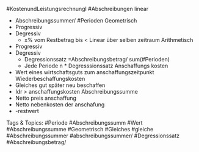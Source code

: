  #KostenundLeistungsrechnungI #Abschreibungen linear
  - Abschreibungssummer/ #Perioden
 Geometrisch
  - Progressiv
  - Degressiv
    - x% vom Restbetrag bis < Linear über selben zeitraum
 Arithmetisch
  - Progressiv 
  - Degressiv
    - Degressionssatz =Abschreibungsbetrag/ sum(#Perioden)
    - Jede Periode n * Degresssionssatz
 Anschaffungs kosten
  - Wert eines wirtschaftsguts zum anschaffungszeitpunkt
 Wiederbeschaffungskosten
  - Gleiches gut später neu beschaffen
  - Idr > anschaffungskosten
 Abschreibungssumme
  - Netto preis anschaffung
  - Netto nebenkosten der anschafung
  - -restwert

   Tags & Topics:
   #Periode
   #Abschreibungssumm
   #Wert
   #Abschreibungssumme
   #Geometrisch
   #Gleiches
   #gleiche
   #Abschreibungssummer
   #abschreibungssummer/
   #Degressionssatz
   #Abschreibungsbetrag/